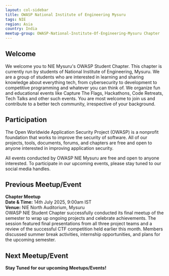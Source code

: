 ```yaml
---
layout: col-sidebar
title: OWASP National Institute of Engineering Mysuru
tags: NIE
region: Asia
country: India
meetup-group: OWASP-National-Institute-Of-Engineering-Mysuru Chapter
---
```


## Welcome

We welcome you to NIE Mysuru's OWASP Student Chapter. This chapter is currently run by students of National Institute of Engineering, Mysuru. We are a group of students who are interested in learning and sharing knowledge about everything tech, from cybersecurity to development to competitive programming and whatever you can think of. We organize fun and educational events like Capture The Flags, Hackathons, Code Retreats, Tech Talks and other such events. You are most welcome to join us and contribute to a better tech community, irrespective of your background.

## Participation

The Open Worldwide Application Security Project (OWASP) is a nonprofit foundation that works to improve the security of software. All of our projects, tools, documents, forums, and chapters are free and open to anyone interested in improving application security.

All events conducted by OWASP NIE Mysuru are free and open to anyone interested. To participate in our upcoming events, please stay tuned to our social media handles.

## Previous Meetup/Event

**Chapter Meetup**\
**Date & Time:** 14th July 2025, 9:00am IST\
**Venue:** NIE North Auditorium, Mysuru\
OWASP NIE Student Chapter successfully conducted its final meetup of the semester to wrap up ongoing projects and celebrate achievements. The session featured final presentations from all three project teams and a review of the successful CTF competition held earlier this month. Members discussed summer break activities, internship opportunities, and plans for the upcoming semester.

## Next Meetup/Event

**Stay Tuned for our upcoming Meetups/Events!**
